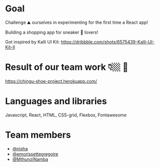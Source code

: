 # Goal

Challenge ⛰️ ourselves in experimenting for the first time a React app!

Building a shopping app for sneaker 👟 lovers!

Got inspired by Kalli UI Kit: https://dribbble.com/shots/6575439-Kalli-UI-Kit-II

# Result of our team work 👇🏼 🎉

https://chingu-shoe-project.herokuapp.com/

# Languages and libraries

Javascript, React, HTML, CSS-grid, Flexbox, Fontawesome

# Team members

- [@nisha](https://github.com/NishaVijai)
- [@emorissettegregoire](https://github.com/emorissettegregoire)
- [@MthunziNamba](https://github.com/MthunziNamba)
